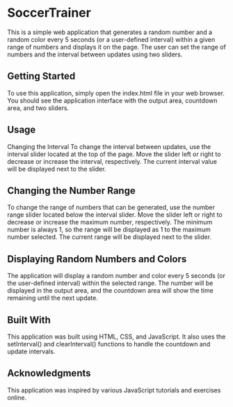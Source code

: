 # SoccerTrainer
This is a simple web application that generates a random number and a random color every 5 seconds (or a user-defined interval) within a given range of numbers and displays it on the page. The user can set the range of numbers and the interval between updates using two sliders.

## Getting Started
To use this application, simply open the index.html file in your web browser. You should see the application interface with the output area, countdown area, and two sliders.

## Usage
Changing the Interval
To change the interval between updates, use the interval slider located at the top of the page. Move the slider left or right to decrease or increase the interval, respectively. The current interval value will be displayed next to the slider.

## Changing the Number Range
To change the range of numbers that can be generated, use the number range slider located below the interval slider. Move the slider left or right to decrease or increase the maximum number, respectively. The minimum number is always 1, so the range will be displayed as 1 to the maximum number selected. The current range will be displayed next to the slider.

## Displaying Random Numbers and Colors
The application will display a random number and color every 5 seconds (or the user-defined interval) within the selected range. The number will be displayed in the output area, and the countdown area will show the time remaining until the next update.

## Built With
This application was built using HTML, CSS, and JavaScript. It also uses the setInterval() and clearInterval() functions to handle the countdown and update intervals.

## Acknowledgments
This application was inspired by various JavaScript tutorials and exercises online.
